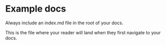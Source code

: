 # Example docs

Always include an index.md file in the root of your docs.

This is the file where your reader will land when they first navigate to your docs.
